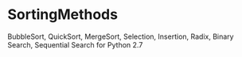 # SortingMethods
BubbleSort, QuickSort, MergeSort, Selection, Insertion, Radix, Binary Search, Sequential Search for Python 2.7
